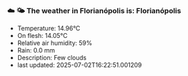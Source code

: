 ### ☁️ 🌤️  The weather in Florianópolis is: Florianópolis

- Temperature: 14.96°C
- On flesh: 14.05°C
- Relative air humidity: 59%
- Rain: 0.0 mm
- Description: Few clouds
- last updated: 2025-07-02T16:22:51.001209

